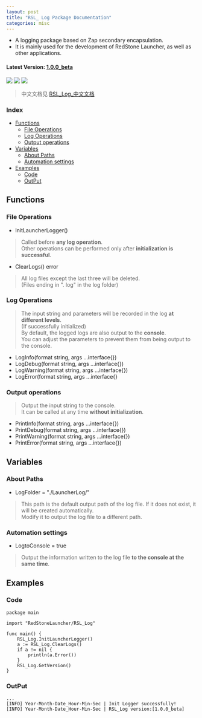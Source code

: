 ```yaml
---
layout: post
title: "RSL_ Log Package Documentation"
categories: misc
---
```


* A logging package based on Zap secondary encapsulation.
* It is mainly used for the development of RedStone Launcher, as well as other applications.

#### Latest Version: [1.0.0_beta](https://github.com/TimeOoout/RedStone-Launcher/tree/master/RSL_Core/RSL_Log)
> 

<img src="https://img.shields.io/badge/RedStone Skin-Launcher_Modules-red" /> <img src="https://img.shields.io/badge/MineCraft_Launcher-RedStone_Launcher-brightgreen" /> <img src="https://img.shields.io/badge/RSL_Log-1.0.0_beta-brightgreen" />

>




> 中文文档见 [RSL_Log_中文文档](https://timeooout.github.io/misc/2022/10/19/RSL_-Log-%E4%B8%AD%E6%96%87%E6%96%87%E6%A1%A3.html)

### Index
- [Functions](#functions)
  - [File Operations](#file-operations)
  - [Log Operations](#log-operations)
  - [Output operations](#output-operations)
- [Variables](#variables)
  - [About Paths](#about-paths)
  - [Automation settings](#automation-settings)
- [Examples](#examples)
  - [Code](#code)
  - [OutPut](#output)

## Functions
### File Operations


* InitLauncherLogger()


> Called before **any log operation**. \
> Other operations can be performed only after **initialization is successful**.


* ClearLogs() error


> All log files except the last three will be deleted.\
> (Files ending in ". log" in the log folder)

### Log Operations


> The input string and parameters will be recorded in the log **at different levels**.\
> (If successfully initialized)\
> By default, the logged logs are also output to the **console**.\
> You can adjust the parameters to prevent them from being output to the console.


* LogInfo(format string, args ...interface{})
* LogDebug(format string, args ...interface{})
* LogWarning(format string, args ...interface{})
* LogError(format string, args ...interface{}

 
### Output operations


> Output the input string to the console.\
> It can be called at any time **without initialization**.


* PrintInfo(format string, args ...interface{})
* PrintDebug(format string, args ...interface{})
* PrintWarning(format string, args ...interface{})
* PrintError(format string, args ...interface{})



## Variables
### About Paths


* LogFolder = "./LauncherLog/"


> This path is the default output path of the log file. If it does not exist, it will be created automatically.\
> Modify it to output the log file to a different path.


### Automation settings

* LogtoConsole = true


> Output the information written to the log file **to the console at the same time**.

## Examples
### Code
```
package main

import "RedStoneLauncher/RSL_Log"

func main() {
	RSL_Log.InitLauncherLogger()
	a := RSL_Log.ClearLogs()
	if a != nil {
		println(a.Error())
	}
	RSL_Log.GetVersion()
}

```
### OutPut
```
...
[INFO] Year-Month-Date_Hour-Min-Sec | Init Logger successfully! 
[INFO] Year-Month-Date_Hour-Min-Sec | RSL_Log version:[1.0.0_beta]

```